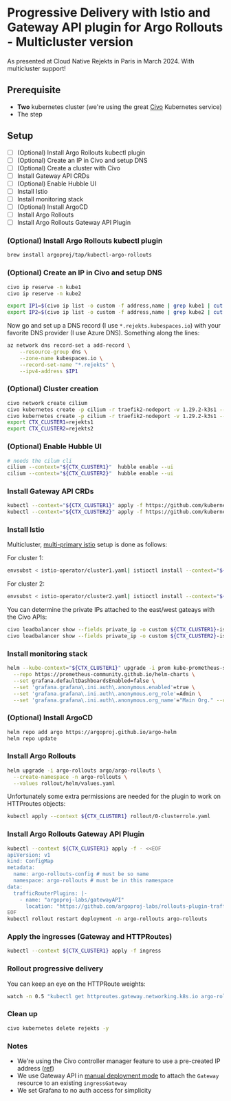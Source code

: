 # Progressive Delivery with Istio and Gateway API plugin for Argo Rollouts - Multicluster version 

As presented at Cloud Native Rejekts in Paris in March 2024. With multicluster support!

## Prerequisite

- **Two** kubernetes cluster (we're using the great [Civo](https://www.civo.com) Kubernetes service)
- The step
## Setup

- [ ] (Optional) Install Argo Rollouts kubectl plugin
- [ ] (Optional) Create an IP in Civo and setup DNS
- [ ] (Optional) Create a cluster with Civo
- [ ] Install Gateway API CRDs
- [ ] (Optional) Enable Hubble UI
- [ ] Install Istio
- [ ] Install monitoring stack
- [ ] (Optional) Install ArgoCD
- [ ] Install Argo Rollouts
- [ ] Install Argo Rollouts Gateway API Plugin

### (Optional) Install Argo Rollouts kubectl plugin

```bash
brew install argoproj/tap/kubectl-argo-rollouts
```

### (Optional) Create an IP in Civo and setup DNS

```bash
civo ip reserve -n kube1
civo ip reserve -n kube2

export IP1=$(civo ip list -o custom -f address,name | grep kube1 | cut -f1 -d",")
export IP2=$(civo ip list -o custom -f address,name | grep kube2 | cut -f1 -d",")
```

Now go and set up a DNS record (I use `*.rejekts.kubespaces.io`) with your favorite DNS provider (I use Azure DNS). Something along the lines:

```bash
az network dns record-set a add-record \
    --resource-group dns \
    --zone-name kubespaces.io \
    --record-set-name "*.rejekts" \
    --ipv4-address $IP1
```

### (Optional) Cluster creation

```bash
civo network create cilium
civo kubernetes create -p cilium -r traefik2-nodeport -v 1.29.2-k3s1 --merge --save --switch --wait rejekts1
civo kubernetes create -p cilium -r traefik2-nodeport -v 1.29.2-k3s1 --merge --save --switch --wait rejekts2
export CTX_CLUSTER1=rejekts1
export CTX_CLUSTER2=rejekts2
```

### (Optional) Enable Hubble UI

```bash
# needs the cilum cli
cilium --context="${CTX_CLUSTER1}"  hubble enable --ui
cilium --context="${CTX_CLUSTER2}"  hubble enable --ui
```

### Install Gateway API CRDs

```bash
kubectl --context="${CTX_CLUSTER1}" apply -f https://github.com/kubernetes-sigs/gateway-api/releases/download/v1.0.0/experimental-install.yaml
kubectl --context="${CTX_CLUSTER2}" apply -f https://github.com/kubernetes-sigs/gateway-api/releases/download/v1.0.0/experimental-install.yaml
```

### Install Istio

Multicluster, [multi-primary istio](https://istio.io/latest/docs/setup/install/multicluster/multi-primary/) setup is done as follows:

For cluster 1:

```bash
envsubst < istio-operator/cluster1.yaml| istioctl install --context="${CTX_CLUSTER1}" -y -f -
```

For cluster 2:

```bash
envsubst < istio-operator/cluster2.yaml| istioctl install --context="${CTX_CLUSTER2}" -y -f -
```

You can determine the private IPs attached to the east/west gateays with the Civo APIs:

```bash
civo loadbalancer show --fields private_ip -o custom ${CTX_CLUSTER1}-istio-system-istio-ewgw
civo loadbalancer show --fields private_ip -o custom ${CTX_CLUSTER2}-istio-system-istio-ewgw
```

### Install monitoring stack

```bash
helm --kube-context="${CTX_CLUSTER1}" upgrade -i prom kube-prometheus-stack \
  --repo https://prometheus-community.github.io/helm-charts \
  --set grafana.defaultDashboardsEnabled=false \
  --set 'grafana.grafana\.ini.auth\.anonymous.enabled'=true \
  --set 'grafana.grafana\.ini.auth\.anonymous.org_role'=Admin \
  --set 'grafana.grafana\.ini.auth\.anonymous.org_name'="Main Org." --create-namespace   -n prometheus
```

### (Optional) Install ArgoCD

```bash
helm repo add argo https://argoproj.github.io/argo-helm
helm repo update
```

### Install Argo Rollouts

```bash
helm upgrade -i argo-rollouts argo/argo-rollouts \
  --create-namespace -n argo-rollouts \
  --values rollout/helm/values.yaml
```

Unfortunately some extra permissions are needed for the plugin to work on HTTProutes objects:

```bash
kubectl apply --context ${CTX_CLUSTER1} rollout/0-clusterrole.yaml
```

### Install Argo Rollouts Gateway API Plugin

```bash
kubectl --context ${CTX_CLUSTER1} apply -f - <<EOF
apiVersion: v1
kind: ConfigMap
metadata:
  name: argo-rollouts-config # must be so name
  namespace: argo-rollouts # must be in this namespace
data:
  trafficRouterPlugins: |-
    - name: "argoproj-labs/gatewayAPI"
      location: "https://github.com/argoproj-labs/rollouts-plugin-trafficrouter-gatewayapi/releases/download/v0.2.0/gateway-api-plugin-linux-amd64"
EOF
kubectl rollout restart deployment -n argo-rollouts argo-rollouts
```

### Apply the ingresses (Gateway and HTTPRoutes)

```bash
kubectl --context ${CTX_CLUSTER1} apply -f ingress
```

### Rollout progressive delivery

You can keep an eye on the HTTPRoute weights:

```bash
watch -n 0.5 "kubectl get httproutes.gateway.networking.k8s.io argo-rollouts-http-route -o json | jq '.spec.rules[].backendRefs'"
```

### Clean up

```bash
civo kubernetes delete rejekts -y
```

### Notes

- We're using the Civo controller manager feature to use a pre-created IP address ([ref](https://github.com/civo/civo-cloud-controller-manager))
- We use Gateway API in [manual deployment mode](https://istio.io/latest/docs/tasks/traffic-management/ingress/gateway-api/#manual-deployment) to attach the `Gateway` resource to an existing `ingressGateway`
- We set Grafana to no auth access for simplicity
